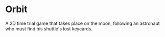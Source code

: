 # Orbit
A 2D time trial game that takes place on the moon, following an astronaut who must find his shuttle's lost keycards.
